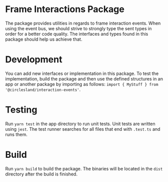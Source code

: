 # Frame Interactions Package

The package provides utilities in regards to frame interaction events. When using the event bus, we should strive to strongly type the sent types in order for a better code quality. The interfaces and types found in this package should help us achieve that.

# Development

You can add new interfaces or implementation in this package. To test the implementation, build the package and then use the defined structures in an app or another package by importing as follows: ```import { MyStuff } from '@circlesland/interaction-events'```.

# Testing
Run `yarn test` in the app directory to run unit tests. Unit tests are written using `jest`. The test runner searches for all files that end with ```.test.ts``` and runs them.


# Build

Run `yarn build` to build the package. The binaries will be located in the `dist` directory after the build is finished.

